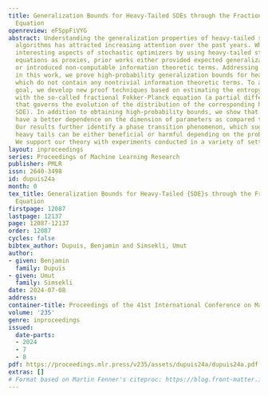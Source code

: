 ```yaml
---
title: Generalization Bounds for Heavy-Tailed SDEs through the Fractional Fokker-Planck
  Equation
openreview: eFSppFiVYG
abstract: Understanding the generalization properties of heavy-tailed stochastic optimization
  algorithms has attracted increasing attention over the past years. While illuminating
  interesting aspects of stochastic optimizers by using heavy-tailed stochastic differential
  equations as proxies, prior works either provided expected generalization bounds,
  or introduced non-computable information theoretic terms. Addressing these drawbacks,
  in this work, we prove high-probability generalization bounds for heavy-tailed SDEs
  which do not contain any nontrivial information theoretic terms. To achieve this
  goal, we develop new proof techniques based on estimating the entropy flows associated
  with the so-called fractional Fokker-Planck equation (a partial differential equation
  that governs the evolution of the distribution of the corresponding heavy-tailed
  SDE). In addition to obtaining high-probability bounds, we show that our bounds
  have a better dependence on the dimension of parameters as compared to prior art.
  Our results further identify a phase transition phenomenon, which suggests that
  heavy tails can be either beneficial or harmful depending on the problem structure.
  We support our theory with experiments conducted in a variety of settings.
layout: inproceedings
series: Proceedings of Machine Learning Research
publisher: PMLR
issn: 2640-3498
id: dupuis24a
month: 0
tex_title: Generalization Bounds for Heavy-Tailed {SDE}s through the Fractional Fokker-Planck
  Equation
firstpage: 12087
lastpage: 12137
page: 12087-12137
order: 12087
cycles: false
bibtex_author: Dupuis, Benjamin and Simsekli, Umut
author:
- given: Benjamin
  family: Dupuis
- given: Umut
  family: Simsekli
date: 2024-07-08
address:
container-title: Proceedings of the 41st International Conference on Machine Learning
volume: '235'
genre: inproceedings
issued:
  date-parts:
  - 2024
  - 7
  - 8
pdf: https://proceedings.mlr.press/v235/assets/dupuis24a/dupuis24a.pdf
extras: []
# Format based on Martin Fenner's citeproc: https://blog.front-matter.io/posts/citeproc-yaml-for-bibliographies/
---
```

